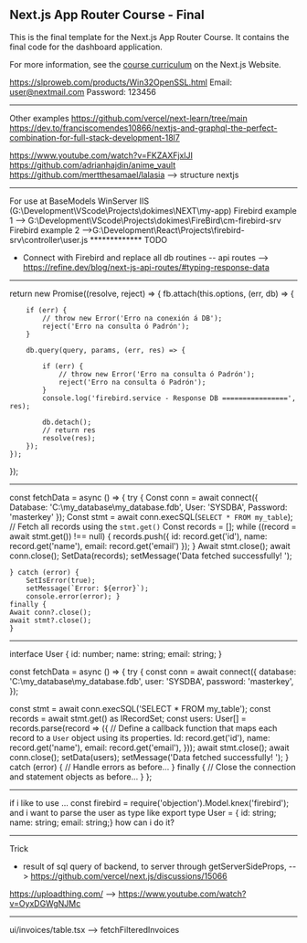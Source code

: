 ## Next.js App Router Course - Final

This is the final template for the Next.js App Router Course. It contains the final code for the dashboard application.

For more information, see the [course curriculum](https://nextjs.org/learn) on the Next.js Website.


https://slproweb.com/products/Win32OpenSSL.html
Email: user@nextmail.com
Password: 123456



------------
Other examples 
https://github.com/vercel/next-learn/tree/main
https://dev.to/franciscomendes10866/nextjs-and-graphql-the-perfect-combination-for-full-stack-development-18l7

https://www.youtube.com/watch?v=FKZAXFjxlJI
https://github.com/adrianhajdin/anime_vault
https://github.com/mertthesamael/lalasia  --> structure nextjs
**********
For use at BaseModels WinServer IIS (G:\Development\VScode\Projects\dokimes\NEXT\my-app)
Firebird example 1 --> G:\Development\VScode\Projects\dokimes\FireBird\cm-firebird-srv
Firebird example 2 -->G:\Development\React\Projects\firebird-srv\controller\user.js
\*************
TODO
- Connect with Firebird and replace all db routines
-- api routes --> https://refine.dev/blog/next-js-api-routes/#typing-response-data






************************************
return new Promise((resolve, reject) => {
    fb.attach(this.options, (err, db) => {

        if (err) {
            // throw new Error('Erro na conexión á DB');
            reject('Erro na consulta ó Padrón');
        }

        db.query(query, params, (err, res) => {

            if (err) {
                // throw new Error('Erro na consulta ó Padrón');
                reject('Erro na consulta ó Padrón');
            }
            console.log('firebird.service - Response DB ================', res);

            db.detach();
            // return res
            resolve(res);
        });
    });
});
************************************
  const fetchData = async () => { 
	try { 
	Const conn = await connect({ 
			Database: 'C:\my_database\my_database.fdb', 
			User: 'SYSDBA', 
			Password: 'masterkey' }); 
			Const stmt = await conn.execSQL(`SELECT * FROM my_table`); // Fetch all records using the `stmt.get()` 
			Const records = []; 
			while ((record = await stmt.get()) !== null) { 
				records.push({ id: record.get('id'), name: record.get('name'), email: record.get('email') }); 
				} 
			Await stmt.close(); 
			await conn.close(); 
			SetData(records); 
			setMessage('Data fetched successfully! '); 
	
	} catch (error) { 
		SetIsError(true); 
		setMessage(`Error: ${error}`); 
		console.error(error); } 
	finally { 
	Await conn?.close(); 
	await stmt?.close();
    } 
***************************************    
interface User {
  id: number;
  name: string;
  email: string;
}

const fetchData = async () => {
  try {
    const conn = await connect({
      database: 'C:\my_database\my_database.fdb',
      user: 'SYSDBA',
      password: 'masterkey',
    });

 const stmt = await conn.execSQL('SELECT * FROM my_table');
    const records = await stmt.get() as IRecordSet; 
    const users: User[] = records.parse(record => ({ 
        // Define a callback function that maps each record to a `User` object using its properties.
         Id: record.get('id'), 
         name: record.get('name'), 
         email: record.get('email'),
          })); 
        await stmt.close(); 
        await conn.close(); 
        setData(users); 
        setMessage('Data fetched successfully! '); 
        } 
        catch (error) 
        { // Handle errors as before... } 
        finally { // Close the connection and statement objects as before... }
};
*************************************** 


if i like to use ... const firebird = require('objection').Model.knex('firebird');   and i want to parse the user as type like   export type  User = {
  id: string;
  name: string;
  email: string;} how can i do it?

*************************************** 
Trick 
- result of sql query of backend, to server through getServerSideProps,  -->   https://github.com/vercel/next.js/discussions/15066

https://uploadthing.com/   --> https://www.youtube.com/watch?v=OyxDGWgNJMc
*************************************** 

ui/invoices/table.tsx --> fetchFilteredInvoices
